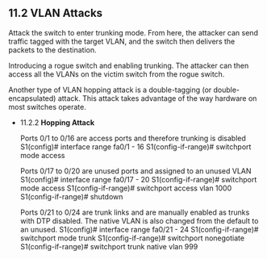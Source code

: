 ## 11.2 VLAN Attacks

Attack the switch to enter trunking mode. From here, the attacker can send traffic tagged with the target VLAN, and the switch then delivers the packets to the destination.

Introducing a rogue switch and enabling trunking. The attacker can then access all the VLANs on the victim switch from the rogue switch.

Another type of VLAN hopping attack is a double-tagging (or double-encapsulated) attack. This attack takes advantage of the way hardware on most switches operate.

- 11.2.2 **Hopping Attack**

  	Ports 0/1 to 0/16 are access ports and therefore trunking is disabled 
  	S1(config)# interface range fa0/1 - 16
  	S1(config-if-range)# switchport mode access
  	
  	Ports 0/17 to 0/20 are unused ports and assigned to an unused VLAN
  	S1(config)# interface range fa0/17 - 20
  	S1(config-if-range)# switchport mode access
  	S1(config-if-range)# switchport access vlan 1000
  	S1(config-if-range)# shutdown
  	
  	Ports 0/21 to 0/24 are trunk links and are manually enabled as trunks with DTP disabled. The native VLAN is also changed from the default to an unused.
  	S1(config)# interface range fa0/21 - 24
  	S1(config-if-range)# switchport mode trunk
  	S1(config-if-range)# switchport nonegotiate
  	S1(config-if-range)# switchport trunk native vlan 999
  	
